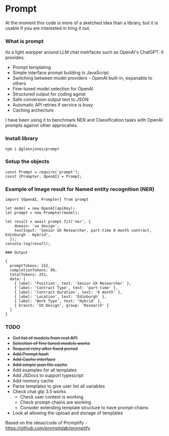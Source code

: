# Prompt

At the moment this code is more of a sketched idea than a library, but it is usable if you are interested in tring it out.

### What is prompt

Its a light warpper around LLM chat inetrfaces such as OpenAI's ChatGPT. It provides:

- Prompt templating
- Simple interface prompt building in JavaScript
- Switching between model providers - OpenAI built-in, expanable to others
- Fine-tuned model selection for OpenAI
- Structured output for coding aginst
- Safe conversion output text to JSON
- Automatic API retries if service is busy
- Caching archecture

I have been using it to benchmark NER and Classification tasks with OpenAI prompts against other approcahes.  


### Install library

```
npm i @glennjones/prompt
```

### Setup the objects

```
const Prompt = require('prompt');
const {Prompter, OpenAI} = Prompt;
```

### Example of Image result for Named entity recognition (NER)

```
import {OpenAI, Prompter} from prompt

let model = new OpenAI(apiKey);
let prompt = new Prompter(model);

let result = await prompt.fit('ner', {
    domain: 'ux design',
    textInput: 'Senior UX Researcher, part-time 6 month contract, Edinburgh - Hybrid',
  });
console.log(result);

### Output

{
  promptTokens: 152,
  completionTokens: 99,
  totalTokens: 251,
  data: [
    { label: 'Position', text: 'Senior UX Researcher' },
    { label: 'Contract Type', text: 'part-time' },
    { label: 'Contract Duration', text: '6 month' },
    { label: 'Location', text: 'Edinburgh' },
    { label: 'Work Type', text: 'Hybrid' },
    { branch: 'UX Design', group: 'Research' }
  ]
}
```

### TODO

- ~~Get list of models from rest API~~
- ~~Selection of fine tuned models works~~
- ~~Request retry after fixed period~~
- ~~Add Prompt hash~~
- ~~Add Cache interface~~
- ~~Add simple json file cache~~
- Add examples for all templates
- Add JSDocs to support typescript
- Add memory cache
- Parse templates to give user list all variables
- Check chat gtp 3.5 works
  - Check user context is working
  - Check prompt-chains are working
  - Consider extending template structure to have prompt-chains
- Look at allowing the upload and storage of templates

Based on the ideas/code of Promptify - https://github.com/promptslab/promptify
